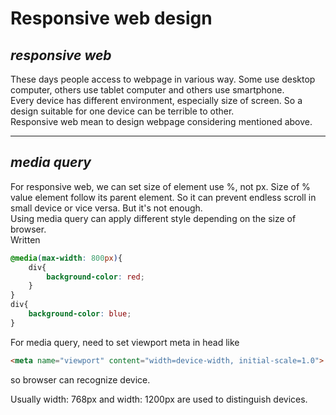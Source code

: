 # **Responsive web design**

## *responsive web*
These days people access to webpage in various way. Some use desktop computer, others use tablet computer and others use smartphone.   
Every device has different environment, especially size of screen. So a design suitable for one device can be terrible to other.   
Responsive web mean to design webpage considering mentioned above.   

---
## *media query*
For responsive web, we can set size of element use %, not px. Size of % value element follow its parent element. So it can prevent endless scroll in small device or vice versa. But it's not enough.   
Using media query can apply different style depending on the size of browser.   
Written
```CSS
@media(max-width: 800px){
    div{
        background-color: red;
    }
}
div{
    background-color: blue;
}
```
For media query, need to set viewport meta in head like
```html
<meta name="viewport" content="width=device-width, initial-scale=1.0">
```
so browser can recognize device.

Usually width: 768px and width: 1200px are used to distinguish devices.